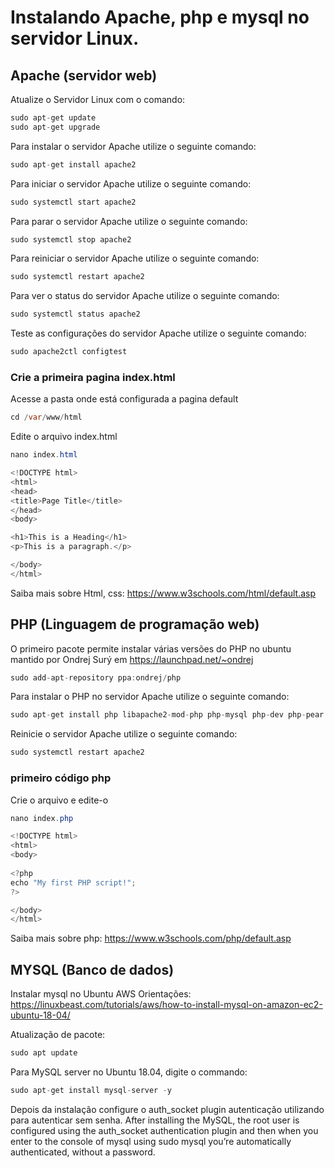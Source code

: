 # Instalando Apache, php e mysql no servidor Linux.

## Apache (servidor web)
Atualize o Servidor Linux com o comando:
```java
sudo apt-get update
sudo apt-get upgrade
```

Para instalar o servidor Apache utilize o seguinte comando:
```java
sudo apt-get install apache2
```

Para iniciar o servidor Apache utilize o seguinte comando:
```java
sudo systemctl start apache2
```

Para parar o servidor Apache utilize o seguinte comando:
```java
sudo systemctl stop apache2
```

Para reiniciar o servidor Apache utilize o seguinte comando:
```java
sudo systemctl restart apache2
```

Para ver o status do servidor Apache utilize o seguinte comando:
```java
sudo systemctl status apache2
```

Teste as configurações do servidor Apache utilize o seguinte comando:
```java
sudo apache2ctl configtest
```

### Crie a primeira pagina index.html
Acesse a pasta onde está configurada a pagina default
```java
cd /var/www/html
```
Edite o arquivo index.html
```java
nano index.html
```

```java
<!DOCTYPE html>
<html>
<head>
<title>Page Title</title>
</head>
<body>

<h1>This is a Heading</h1>
<p>This is a paragraph.</p>

</body>
</html>
```

Saiba mais sobre Html, css: https://www.w3schools.com/html/default.asp

## PHP (Linguagem de programação web)
O primeiro pacote permite instalar várias versões do PHP no ubuntu mantido por Ondrej Surý em https://launchpad.net/~ondrej
```java
sudo add-apt-repository ppa:ondrej/php
```

Para instalar o PHP no servidor Apache utilize o seguinte comando:
```java
sudo apt-get install php libapache2-mod-php php-mysql php-dev php-pear
```

Reinicie o servidor Apache utilize o seguinte comando:
```java
sudo systemctl restart apache2
```

### primeiro código php
Crie o arquivo e edite-o
```java
nano index.php
```

```java
<!DOCTYPE html>
<html>
<body>
 
<?php
echo "My first PHP script!";
?>

</body>
</html>
```

Saiba mais sobre php:  https://www.w3schools.com/php/default.asp

## MYSQL (Banco de dados)
Instalar mysql no Ubuntu AWS
Orientações: 
https://linuxbeast.com/tutorials/aws/how-to-install-mysql-on-amazon-ec2-ubuntu-18-04/

Atualização de pacote:
```java
sudo apt update
```

Para MySQL server no Ubuntu 18.04, digite o commando:
```java
sudo apt-get install mysql-server -y
```

Depois da instalação configure o auth_socket plugin autenticação utilizando para autenticar sem senha.
After installing the MySQL, the root user is configured using the auth_socket authentication plugin and then when you enter to the console of mysql using sudo mysql you’re automatically authenticated, without a password.
